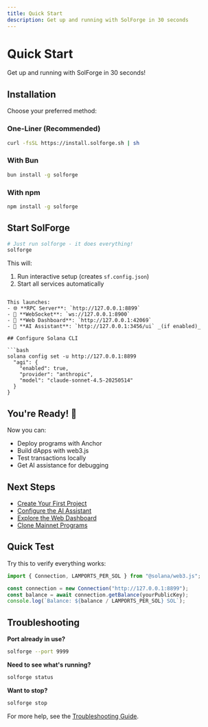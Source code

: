 ```yaml
---
title: Quick Start
description: Get up and running with SolForge in 30 seconds
---
```


# Quick Start

Get up and running with SolForge in 30 seconds!

## Installation

Choose your preferred method:

### One-Liner (Recommended)
```bash
curl -fsSL https://install.solforge.sh | sh
```

### With Bun
```bash
bun install -g solforge
```

### With npm
```bash
npm install -g solforge
```

## Start SolForge

```bash
# Just run solforge - it does everything!
solforge
```

This will:
1. Run interactive setup (creates `sf.config.json`)
2. Start all services automatically
```

This launches:
- 🌐 **RPC Server**: `http://127.0.0.1:8899`
- 📡 **WebSocket**: `ws://127.0.0.1:8900`
- 🎨 **Web Dashboard**: `http://127.0.0.1:42069`
- 🤖 **AI Assistant**: `http://127.0.0.1:3456/ui` _(if enabled)_

## Configure Solana CLI

```bash
solana config set -u http://127.0.0.1:8899
  "agi": {
    "enabled": true,
    "provider": "anthropic",
    "model": "claude-sonnet-4.5-20250514"
  }
}
```

## You're Ready! 🎉

Now you can:
- Deploy programs with Anchor
- Build dApps with web3.js
- Test transactions locally
- Get AI assistance for debugging

## Next Steps

- [Create Your First Project](/getting-started/first-project)
- [Configure the AI Assistant](/ai/quickstart)
- [Explore the Web Dashboard](/core/web-dashboard)
- [Clone Mainnet Programs](/core/program-deployment)

## Quick Test

Try this to verify everything works:

```javascript
import { Connection, LAMPORTS_PER_SOL } from "@solana/web3.js";

const connection = new Connection("http://127.0.0.1:8899");
const balance = await connection.getBalance(yourPublicKey);
console.log(`Balance: ${balance / LAMPORTS_PER_SOL} SOL`);
```

## Troubleshooting

**Port already in use?**
```bash
solforge --port 9999
```

**Need to see what's running?**
```bash
solforge status
```

**Want to stop?**
```bash
solforge stop
```

For more help, see the [Troubleshooting Guide](/advanced/troubleshooting).
